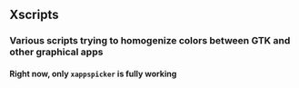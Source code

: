 ## Xscripts

### Various scripts trying to homogenize colors between GTK and other graphical apps

#### Right now, only `xappspicker` is fully working